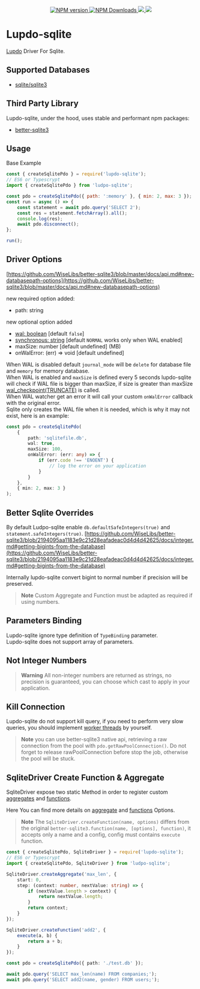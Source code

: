 <p align="center">
	<a href="https://www.npmjs.com/package/lupdo-sqlite" target="__blank">
        <img src="https://img.shields.io/npm/v/lupdo-sqlite?color=0476bc&label=" alt="NPM version">
    </a>
	<a href="https://www.npmjs.com/package/lupdo-sqlite" target="__blank">
        <img alt="NPM Downloads" src="https://img.shields.io/npm/dm/lupdo-sqlite?color=3890aa&label=">
    </a>
    <a href="https://app.codecov.io/github/Lupennat/lupdo-sqlite" target="__blank">
        <img src="https://codecov.io/github/Lupennat/lupdo-sqlite/branch/main/graph/badge.svg?token=19C8E6QTCE"/>
    </a>
    <a href="https://snyk.io/test/github/lupennat/lupdo-sqlite" target="__blank">
        <img src="https://snyk.io/test/github/lupennat/lupdo-sqlite/badge.svg">
    </a>
</p>

# Lupdo-sqlite

[Lupdo](https://www.npmjs.com/package/lupdo) Driver For Sqlite.

## Supported Databases

-   [sqlite/sqlite3](https://www.sqlite.org/index.html)

## Third Party Library

Lupdo-sqlite, under the hood, uses stable and performant npm packages:

-   [better-sqlite3](https://github.com/WiseLibs/better-sqlite3)

## Usage

Base Example

```js
const { createSqlitePdo } = require('lupdo-sqlite');
// ES6 or Typescrypt
import { createSqlitePdo } from 'ludpo-sqlite';

const pdo = createSqlitePdo({ path: ':memory' }, { min: 2, max: 3 });
const run = async () => {
    const statement = await pdo.query('SELECT 2');
    const res = statement.fetchArray().all();
    console.log(res);
    await pdo.disconnect();
};

run();
```

## Driver Options

[https://github.com/WiseLibs/better-sqlite3/blob/master/docs/api.md#new-databasepath-options](https://github.com/WiseLibs/better-sqlite3/blob/master/docs/api.md#new-databasepath-options)

new required option added:

-   path: string

new optional option added

-   [wal: boolean](https://www.sqlite.org/wal.html) [default `false`]
-   [synchronous: string](https://sqlite.org/pragma.html#pragma_synchronous) [default `NORMAL` works only when WAL enabled]
-   maxSize: number [default undefined] (MB)
-   onWalError: (err) => void [default undefined]

When WAL is disabled default `journal_mode` will be `delete` for database file and `memory` for memory database.\
When WAL is enabled and `maxSize` is defined every 5 seconds lupdo-sqlite will check if WAL file is bigger than maxSize, if size is greater than maxSize [wal_checkpoint(TRUNCATE)](https://www.sqlite.org/pragma.html#pragma_wal_checkpoint) is called.\
When WAL watcher get an error it will call your custom `onWalError` callback with the original error.\
Sqlite only creates the WAL file when it is needed, which is why it may not exist, here is an example:

```ts
const pdo = createSqlitePdo(
    {
        path: 'sqlitefile.db',
        wal: true,
        maxSize: 100,
        onWalError: (err: any) => {
            if (err.code !== 'ENOENT') {
                // log the error on your application
            }
        }
    },
    { min: 2, max: 3 }
);
```

## Better Sqlite Overrides

By default Ludpo-sqlite enable `db.defaultSafeIntegers(true)` and `statement.safeIntegers(true)`.
[https://github.com/WiseLibs/better-sqlite3/blob/2194095aa1183e9c21d28eafadeac0d4d4d42625/docs/integer.md#getting-bigints-from-the-database](https://github.com/WiseLibs/better-sqlite3/blob/2194095aa1183e9c21d28eafadeac0d4d4d42625/docs/integer.md#getting-bigints-from-the-database)

Internally lupdo-sqlite convert bigint to normal number if precision will be preserved.

> **Note**
> Custom Aggregate and Function must be adapted as required if using numbers.

## Parameters Binding

Lupdo-sqlite ignore type definition of `TypeBinding` parameter.\
Lupdo-sqlite does not support array of parameters.

## Not Integer Numbers

> **Warning**
> All non-integer numbers are returned as strings, no precision is guaranteed, you can choose which cast to apply in your application.

## Kill Connection

Lupdo-sqlite do not support kill query, if you need to perform very slow queries, you should implement [worker threads](https://github.com/WiseLibs/better-sqlite3/blob/2194095aa1183e9c21d28eafadeac0d4d4d42625/docs/threads.md) by yourself.

> **Note**
> you can use better-sqlite3 native api, retrieving a raw connection from the pool with `pdo.getRawPoolConnection()`.
> Do not forget to release rawPoolConnection before stop the job, otherwise the pool will be stuck.

## SqliteDriver Create Function & Aggregate

SqliteDriver expose two static Method in order to register custom [aggregates](https://sqlite.org/lang_aggfunc.html) and [functions](https://sqlite.org/lang_corefunc.html).

Here You can find more details on [aggregate](https://github.com/WiseLibs/better-sqlite3/blob/HEAD/docs/api.md#aggregatename-options---this) and [functions](https://github.com/WiseLibs/better-sqlite3/blob/HEAD/docs/api.md#functionname-options-function---this) Options.

> **Note**
> The `SqliteDriver.createFunction(name, options)` differs from the original `better-sqlite3.function(name, [options], function)`, it accepts only a name and a config, config must contains `execute` function.

```ts
const { createSqlitePdo, SqliteDriver } = require('lupdo-sqlite');
// ES6 or Typescrypt
import { createSqlitePdo, SqliteDriver } from 'ludpo-sqlite';

SqliteDriver.createAggregate('max_len', {
    start: 0,
    step: (context: number, nextValue: string) => {
        if (nextValue.length > context) {
            return nextValue.length;
        }
        return context;
    }
});

SqliteDriver.createFunction('add2', {
    execute(a, b) {
        return a + b;
    }
});

const pdo = createSqlitePdo({ path: './test.db' });

await pdo.query('SELECT max_len(name) FROM companies;');
await pdo.query('SELECT add2(name, gender) FROM users;');
```
